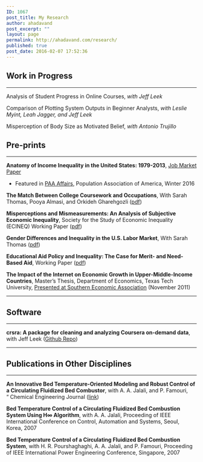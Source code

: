 ```yaml
---
ID: 1067
post_title: My Research
author: ahadavand
post_excerpt: ""
layout: page
permalink: http://ahadavand.com/research/
published: true
post_date: 2016-02-07 17:52:36
---
```

<!-- [section_title text="Work in Progress"] -->

## Work in Progress
***

Analysis of Student Progress in Online Courses, *with Jeff Leek*

Comparison of Plotting System Outputs in Beginner Analysts, *with Leslie Myint, Leah Jagger, and Jeff Leek*

Misperception of Body Size as Motivated Belief, *with Antonio Trujillo*

<!--[section_title text="Working Papers"] -->

## Pre-prints
***

**Anatomy of Income Inequality in the United States: 1979-2013**, [Job Market Paper][1]

*   Featured in [PAA Affairs][2], Population Association of America, Winter 2016

**The Match Between College Coursework and Occupations**, With Sarah Thomas, Pooya Almasi, and Orkideh Gharehgozli ([pdf][3])

**Misperceptions and Mismeasurements: An Analysis of Subjective Economic Inequality**, Society for the Study of Economic Inequality (ECINEQ) Working Paper ([pdf][4])

**Gender Differences and Inequality in the U.S. Labor Market**, With Sarah Thomas ([pdf][5])

**Educational Aid Policy and Inequality: The Case for Merit- and Need-Based Aid**, Working Paper ([pdf][6])

**The Impact of the Internet on Economic Growth in Upper-Middle-Income Countries**, Master’s Thesis, Department of Economics, Texas Tech University, <a href="http://archive.southernecon.org/sea2011/User/ProgramParticipantSessions.php_AuthorID=5004.html" target="_blank" rel="noopener">Presented at Southern Economic Association</a> (November 2011)

<!--[section_title text="Software"] -->
***
## Software
***

**crsra: A package for cleaning and analyzing Coursera on-demand data**, with Jeff Leek ([Github Repo][7])

<!--[section_title text="Non-Academic Publications"]

**Immigration Reform: STEM Legislation Would Give US Economy a Much Needed Boost**, (with Shahin Kaveh), PolicyMic.com (December 2011)

**Why We Can't Cut Government Funding For Our Schools**, PolicyMic.com (January 2013) -->

<!--[section_title text="Non-Economics Academic Publications"]-->
***
## Publications in Other Disciplines
***

**An Innovative Bed Temperature-Oriented Modeling and Robust Control of a Circulating Fluidized Bed Combustor**, with A. A. Jalali, and P. Famouri, “ Chemical Engineering Journal ([link][8])

**Bed Temperature Control of a Circulating Fluidized Bed Combustion System Using H∞ Algorithm**, with A. A. Jalali, Proceeding of IEEE International Conference on Control, Automation and Systems, Seoul, Korea, 2007

**Bed Temperature Control of a Circulating Fluidized Bed Combustion System**, with H. R. Pourshaghaghi, A. A. Jalali, and P. Famouri, Proceeding of IEEE International Power Engineering Conference, Singapore, 2007

 [1]: http://www.lisdatacenter.org/wps/liswps/686.pdf
 [2]: http://www.populationassociation.org/wp-content/uploads/PAA-Winter17.rev_.pdf
 [3]: https://ssrn.com/abstract=3008961
 [4]: http://www.ecineq.org/milano/WP/ECINEQ2017-449.pdf
 [5]: http://ahadavand.com/wp-content/uploads/2017/04/Gender_Inequality__AER-2.pdf
 [6]: http://ssrn.com/abstract=3079711
 [7]: https://github.com/jhudsl/crsra
 [8]: http://www.sciencedirect.com/science/article/pii/S1385894707007693
 [9]: https://www.yahoo.com
